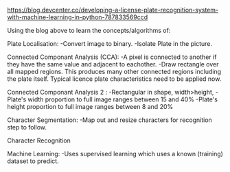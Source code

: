 
https://blog.devcenter.co/developing-a-license-plate-recognition-system-with-machine-learning-in-python-787833569ccd

Using the blog above to learn the concepts/algorithms of:

Plate Localisation:
  -Convert image to binary.
  -Isolate Plate in the picture.  
  
Connected Componant Analysis (CCA):
  -A pixel is connected to another if they have the same value and adjacent to eachother.
  -Draw rectangle over all mapped regions.
  This produces many other connected regions including the plate itself.
  Typical licence plate characteristics need to be applied now.
  
Connected Componant Analysis 2 :
  -Rectangular in shape, width>height, 
  -Plate's width proportion to full image ranges between 15 and 40%
  -Plate's height proportion to full image ranges between 8 and 20%
 
Character Segmentation:
  -Map out and resize characters for recognition step to follow.
  
Character Recognition

Machine Learning:
  -Uses supervised learning which uses a known (training) dataset to predict.
